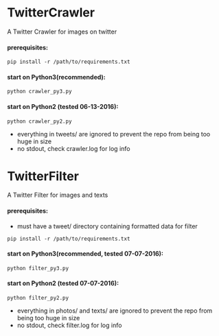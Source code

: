 # TwitterCrawler
A Twitter Crawler for images on twitter

#### prerequisites:
```
pip install -r /path/to/requirements.txt
```

#### start on Python3(recommended):
```
python crawler_py3.py
```

#### start on Python2 (tested 06-13-2016):
```
python crawler_py2.py
```
* everything in tweets/ are ignored to prevent the repo from being too huge in size
* no stdout, check crawler.log for log info

# TwitterFilter
A Twitter Filter for images and texts

#### prerequisites:
* must have a tweet/ directory containing formatted data for filter
```
pip install -r /path/to/requirements.txt
```

#### start on Python3(recommended, tested 07-07-2016):
```
python filter_py3.py
```

#### start on Python2 (tested 07-07-2016):
```
python filter_py2.py
```

* everything in photos/ and texts/ are ignored to prevent the repo from being too huge in size
* no stdout, check filter.log for log info
